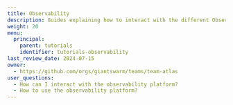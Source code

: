 ```yaml
---
title: Observability
description: Guides explaining how to interact with the different Observability Platform components.
weight: 20
menu:
  principal:
    parent: tutorials
    identifier: tutorials-observability
last_review_date: 2024-07-15
owner:
  - https://github.com/orgs/giantswarm/teams/team-atlas
user_questions:
  - How can I interact with the observability platform?
  - How to use the observability platform?
---
```

